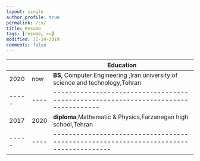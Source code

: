 ```yaml
---
layout: single
author_profile: true
permalink: /cv/
title: Resume
tags: [resume, cv]
modified: 11-14-2019
comments: false
---
```




|     |    |**Education**                                                               |
|-----|----|----------------------------------------------------------------------------------|
|2020 |now| **BS**, Computer Engineering ,Iran university of science and technology,Tehran
|-----|----|----------------------------------------------------------------------------------|
|2017 |2020| **diploma**,Mathematic & Physics,Farzanegan high school,Tehran
|-----|----|-------------------------------------------------------------------------------------|
